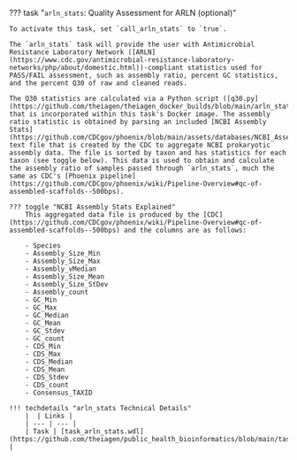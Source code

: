 ??? task "`arln_stats`: Quality Assessment for ARLN (optional)"

    To activate this task, set `call_arln_stats` to `true`.

    The `arln_stats` task will provide the user with Antimicrobial Resistance Laboratory Network ([ARLN](https://www.cdc.gov/antimicrobial-resistance-laboratory-networks/php/about/domestic.html))-compliant statistics used for PASS/FAIL assessment, such as assembly ratio, percent GC statistics, and the percent Q30 of raw and cleaned reads.

    The Q30 statistics are calculated via a Python script ([q30.py](https://github.com/theiagen/theiagen_docker_builds/blob/main/arln_stats/1.0.0/q30.py)) that is incorporated within this task's Docker image. The assembly ratio statistic is obtained by parsing an included [NCBI Assembly Stats](https://github.com/CDCgov/phoenix/blob/main/assets/databases/NCBI_Assembly_stats_20240124.txt) text file that is created by the CDC to aggregate NCBI prokaryotic assembly data. The file is sorted by taxon and has statistics for each taxon (see toggle below). This data is used to obtain and calculate the assembly ratio of samples passed through `arln_stats`, much the same as CDC's [Phoenix pipeline](https://github.com/CDCgov/phoenix/wiki/Pipeline-Overview#qc-of-assembled-scaffolds--500bps).

    ??? toggle "NCBI Assembly Stats Explained"
        This aggregated data file is produced by the [CDC](https://github.com/CDCgov/phoenix/wiki/Pipeline-Overview#qc-of-assembled-scaffolds--500bps) and the columns are as follows: 

        - Species
        - Assembly_Size_Min
        - Assembly_Size_Max
        - Assembly_vMedian
        - Assembly_Size_Mean
        - Assembly_Size_StDev
        - Assembly_count
        - GC_Min
        - GC_Max
        - GC_Median
        - GC_Mean
        - GC_Stdev
        - GC_count
        - CDS_Min
        - CDS_Max
        - CDS_Median
        - CDS_Mean
        - CDS_Stdev
        - CDS_count
        - Consensus_TAXID
    
    !!! techdetails "arln_stats Technical Details"
        |  | Links |
        | --- | --- |
        | Task | [task_arln_stats.wdl](https://github.com/theiagen/public_health_bioinformatics/blob/main/tasks/utilities/data_handling/task_arln_stats.wdl) |